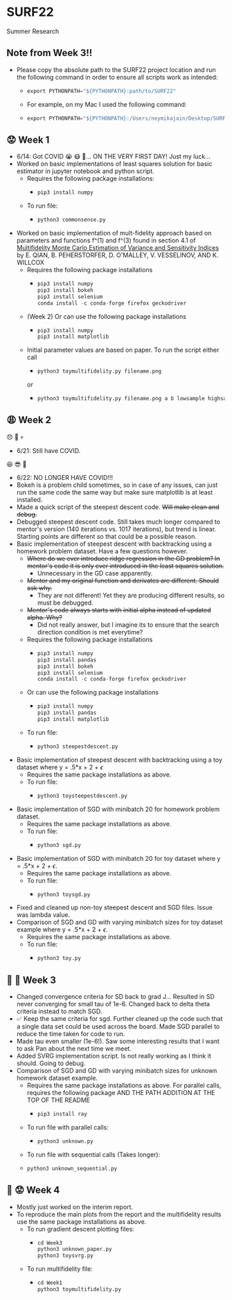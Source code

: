 # SURF22
 Summer Research

## Note from Week 3!!
  * Please copy the absolute path to the SURF22 project location and run the following command in order to ensure all scripts work as intended:
    * ```python
      export PYTHONPATH="${PYTHONPATH}:path/to/SURF22"
      ```
    * For example, on my Mac I used the following command:
    * ```python
      export PYTHONPATH="${PYTHONPATH}:/Users/neymikajain/Desktop/SURF22/"
      ```

## :worried: Week 1
  * 6/14: Got COVID :sob: :mask: :anger:... ON THE VERY FIRST DAY! Just my luck...
  * Worked on basic implementations of least squares solution for basic estimator in jupyter notebook and python script.
    * Requires the following package installations:
      * ```python
        pip3 install numpy
        ```
    * To run file:
      * ```python
        python3 commonsense.py
        ```
  * Worked on basic implementation of mult-fidelity approach based on parameters and functions f^(1) and f^(3) found in section 4.1 of [Multifidelity Monte Carlo Estimation of Variance and Sensitivity Indices](https://www.dropbox.com/s/y77c42t9po52384/QPOVW_mfgsa_juq2018.pdf?dl=0) by E. QIAN, B. PEHERSTORFER, D. O'MALLEY, V. VESSELINOV, AND K. WILLCOX
    * Requires the following package installations
      * ```python
        pip3 install numpy
        pip3 install bokeh
        pip3 install selenium
        conda install -c conda-forge firefox geckodriver
        ```
    * (Week 2) Or can use the following package installations
      * ```python
        pip3 install numpy
        pip3 install matplotlib
        ```
    * Initial parameter values are based on paper. To run the script either call
      * ```python
        python3 toymultifidelity.py filename.png
        ```
      or
      * ```python
        python3 toymultifidelity.py filename.png a b lowsample highsample budget alpha
        ```

## :weary: Week 2
:disappointed: :shit: :skull:
  * 6/21: Still have COVID.

:satisfied: :sunglasses: :dizzy:
  * 6/22: NO LONGER HAVE COVID!!!
  * Bokeh is a problem child sometimes, so in case of any issues, can just run the same code the same way but make sure matplotlib is at least installed.
  * Made a quick script of the steepest descent code. ~~Will make clean and debug.~~
  * Debugged steepest descent code. Still takes much longer compared to mentor's version (140 iterations vs. 1017 iterations), but trend is linear. Starting points are different so that could be a possible reason.
  * Basic implementation of steepest descent with backtracking using a homework problem dataset. Have a few questions however.
    * ~~Where do we ever introduce ridge regression in the GD problem? In mentor's code it is only ever introduced in the least squares solution.~~
      * Unnecessary in the GD case apparently.
    * ~~Mentor and my original function and derivates are different. Should ask why.~~
      * They are not different! Yet they are producing different results, so must be debugged.
    * ~~Mentor's code always starts with initial alpha instead of updated alpha. Why?~~
      * Did not really answer, but I imagine its to ensure that the search direction condition is met everytime?
    * Requires the following package installations
      * ```python
        pip3 install numpy
        pip3 install pandas
        pip3 install bokeh
        pip3 install selenium
        conda install -c conda-forge firefox geckodriver
        ```
    * Or can use the following package installations
      * ```python
        pip3 install numpy
        pip3 install pandas
        pip3 install matplotlib
        ```
    * To run file:
      * ```python
        python3 steepestdescent.py
        ```
  * Basic implementation of steepest descent with backtracking using a toy dataset where y = .5*x + 2 + $\epsilon$
    * Requires the same package installations as above.
    * To run file:
      * ```python
        python3 toysteepestdescent.py
        ```
  * Basic implementation of SGD with minibatch 20 for homework problem dataset.
    * Requires the same package installations as above.
    * To run file:
      * ```python
        python3 sgd.py
        ```
  * Basic implementation of SGD with minibatch 20 for toy dataset where y = .5*x + 2 + $\epsilon$.
    * Requires the same package installations as above.
    * To run file:
      * ```python
        python3 toysgd.py
        ```
  * Fixed and cleaned up non-toy steepest descent and SGD files. Issue was lambda value.
  * Comparison of SGD and GD with varying minibatch sizes for toy dataset example where y = .5*x + 2 + $\epsilon$.
    * Requires the same package installations as above.
    * To run file:
      * ```python
        python3 toy.py
        ```
  ## :anger: :speak_no_evil: Week 3
  * Changed convergence criteria for SD back to grad J... Resulted in SD never converging for small tau of 1e-6. Changed back to delta theta criteria instead to match SGD.
  * :white_check_mark: Keep the same criteria for sgd. Further cleaned up the code such that a single data set could be used across the board. Made SGD parallel to reduce the time taken for code to run.
  * Made tau even smaller (1e-6!). Saw some interesting results that I want to ask Pan about the next time we meet.
  * Added SVRG implementation script. Is not really working as I think it should. Going to debug.
  * Comparison of SGD and GD with varying minibatch sizes for unknown homework dataset example.
    * Requires the same package installations as above. For parallel calls, requires the following package AND THE PATH ADDITION AT THE TOP OF THE README
      * ```python
        pip3 install ray
        ```
    * To run file with parallel calls:
      * ```python
        python3 unknown.py
        ```
    * To run file with sequential calls (Takes longer):
    * ```python
      python3 unknown_sequential.py
      ```
  ## :dancer: :worried: Week 4
  * Mostly just worked on the interim report.
  * To reproduce the main plots from the report and the multifidelity results use the same package installations as above.
    * To run gradient descent plotting files:
      * ```python
        cd Week3
        python3 unknown_paper.py
        python3 toysvrg.py
        ```
    * To run multifidelity file:
      * ```python
        cd Week1
        python3 toymultifidelity.py
        ```
